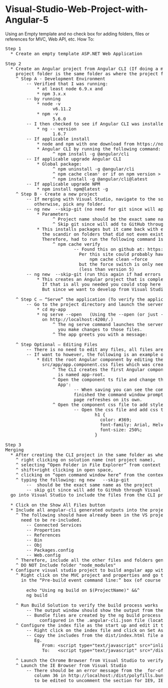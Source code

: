 # Visual-Studio-Web-Project-with-Angular-5
Using an Empty template and no check box for adding folders, files or references for MVC, Web API, etc.
How To:
<pre>
Step 1 
  * Create an empty template ASP.NET Web Application

Step 2
  * Create an Angular project from Angular CLI (If doing a merge with VS in next step make sure that this 
    project folder is the same folder as where the project file is in the project above)
    ^ Step A - Development Environment
        -- Verified that I was running:
            * at least node 6.9.x and 
            * npm 3.x.x 
        -- by running
            * node -v
                  v6.11.2
            * npm -v
                  5.6.0
        -- I then checked to see if Angular CLI was installed
            * ng -- version
                  1.6.7
        -- If applicable install 
            * node and npm with one download from https://nodejs.org/en/download/
            * Angular CLI by running the following command: 
                  ^ npm install -g @angular/cli
        -- If applicable upgrade Angular CLI
            * Global package:
                  ^ npm uninstall -g @angular/cli
                  ^ npm cache clean' or if on npm version > 5 then 'npm cache verify
                  ^ npm install -g @angular/cli@latest
        -- If applicable upgrade NPM
            * npm install npm@latest -g 
    ^ Step B - Create a new project
        -- If merging with Visual Studio, navigate to the solution file folder that was created in Step 1
           otherwise, pick any folder.
        -- ng new <project name> --skip-git (no need for git since will apply source control from Visual Studio)
            * Parameters
                  ^ Project name should be the exact same name as the project
                  ^ Skip git since will add to GitHub through Visual Studio
            * This installs packages but it came back with errors such as needing Admin privileges to run 
              the scandir on folders that did not even exist. 
              Therefore, had to run the following command 1st:
                  ^ npm cache verify
                          -- Found this on github at: https://github.com/npm/npm/issues/17747. 
                            Per this site could probably have also run:  
                                npm cache clean –force 
                            but the force switch is only needed for the previous versions of NPM 
                            (less than version 5)
        -- ng new <project name> --skip-git (run this again if had errors as described above from cache
            * This creates an Angular project that is completely standalone. 
              If that is all you needed you could stop here and just develop here. 
              But since we want to develop from Visual Studio instead continue with the following steps.

    ^ Step C – “Serve” the application (To verify the application installed without any issues)
        -- Go to the project directory and launch the server.
            * cd my-app
            * ng serve --open	(Using the --open (or just -o) option will automatically open your browser 
              on http://localhost:4200/.)
                  ^ The ng serve command launches the server, watches your files, and rebuilds the app as 
                    you make changes to those files.
                  ^ The app greets you with a message:
                  
    ^ Step Optional – Editing Files
        -- There is no need to edit any files, all files are ready to copy over to a VS project
        -- If want to however, the following is an example of how that works
            * Edit the root Angular component by editing the src/app/app.component.ts and 
              src/app/app.component.css files which was created by the CLI.
                  ^ The CLI creates the first Angular component for you. This is the root component and it 
                    is named app-root.
                  ^ Open the component ts file and change the title property from 'app' to 'My First Angular 
                    App':
                          -- When saving you can see the compiler compiling from the command window, when 
                          finished the command window prompt says Webpack: Compiled Successfully and the web 
                          page refreshes on its own.
                  ^ Open the component css file to add style
                          -- Open the css file and add css to the header 
                                  h1 {
                                    color: #369;
                                    font-family: Arial, Helvetica, sans-serif;
                                    font-size: 250%;
                                  }

Step 3
Merging
  * After creating the CLI project in the same folder as where the Visual Studio’s .proj file is (by 
    ^ right clicking on solution name (not project name), 
    ^ selecting “Open Folder in File Explorer” from context menu, 
    ^ shift+right clicking in open space, 
    ^ clicking on “open command window here” from the context menu, 
    ^ typing the following: ng new <project name>  --skip-git
        -- <project name> should be the exact same name as the project
        -- skip git since will add to GitHub through Visual Studio
  go into Visual Studio to include the files from the CLI project into the VS project

  * Click on the Show All Files button
  * Include all angular-cli generated outputs into the project 
    ^ The following should have already been in the VS project for an ASP.NET Web Application, so do not 
      need to be re-included. 
        -- Connected Services
        -- Properties
        -- References
        -- Bin
        -- Obj
        -- Packages.config
        -- Web.config
    ^ Therefore, include all the other files and folders generated by the CLI.  BUT
    ^ DO NOT Include folder "node_modules" 
  * Configure visual studio project to build angular app with CLI
    ^ Right click on the MVC project and properties and go to Build Events and enter the following command 
      in the “Pre-build event command line:” box (of course the echos are optional):
      
        echo "Using ng build on $(ProjectName)" &&^
        ng build  

    ^ Run Build Solution to verify the build process works
        -- The output window should show the output from the ng build showing the webpack js bundle files
        -- Bundle files are created by the ng build process and by default are created in the dist folder (as 
             configured in the .angular-cli.json file (located at the root of the application).
    ^ Configure the index file as the start up and edit it to look in the dist folder for the webpack bundle files
        -- Right click on the index file and click on Set As Start Page
        -- Copy the includes from the dist/index.html file and then add a “/dist/" prior to the name of each file.
           Eg. 
              From: &lt;script type="text/javascript" src="inline.bundle.js"&gt;&lt;/script>
              To:   &lt;script type="text/javascript" src="/dist/inline.bundle.js"&gt;&lt;/script>
              
    ^ Launch the Chrome Browser from Visual Studio to verify the Angular Application displays
    ^ Launch the IE Browser from Visual Studio
        -- There should be an error message from the &#95;for-of.js file that there is an unhandled exception at line 795, 
           column 36 in http://localhost:<port#>/dist/polyfills.bundle.js. This is because the polyfills.ts file needs 
           to be edited to uncomment the section for IE9, IE10, and IE11 so that the needed polyfills are added for Internet Explorer.


</pre>
